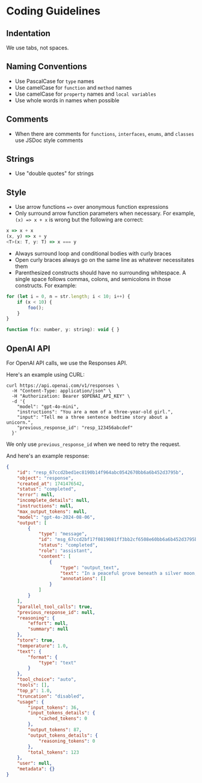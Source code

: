 # Coding Guidelines

## Indentation

We use tabs, not spaces.

## Naming Conventions

- Use PascalCase for `type` names
- Use camelCase for `function` and `method` names
- Use camelCase for `property` names and `local variables`
- Use whole words in names when possible

## Comments

- When there are comments for `functions`, `interfaces`, `enums`, and `classes` use JSDoc style comments

## Strings

- Use "double quotes" for strings

## Style

- Use arrow functions `=>` over anonymous function expressions
- Only surround arrow function parameters when necessary. For example, `(x) => x + x` is wrong but the following are correct:

```javascript
x => x + x
(x, y) => x + y
<T>(x: T, y: T) => x === y
```

- Always surround loop and conditional bodies with curly braces
- Open curly braces always go on the same line as whatever necessitates them
- Parenthesized constructs should have no surrounding whitespace. A single space follows commas, colons, and semicolons in those constructs. For example:

```javascript
for (let i = 0, n = str.length; i < 10; i++) {
    if (x < 10) {
        foo();
    }
}

function f(x: number, y: string): void { }
```

## OpenAI API

For OpenAI API calls, we use the Responses API.

Here's an example using CURL:

```shell
curl https://api.openai.com/v1/responses \
  -H "Content-Type: application/json" \
  -H "Authorization: Bearer $OPENAI_API_KEY" \
  -d '{
    "model": "gpt-4o-mini",
    "instructions": "You are a mom of a three-year-old girl.",
    "input": "Tell me a three sentence bedtime story about a unicorn.",
    "previous_response_id": "resp_123456abcdef"
  }'
```

We only use `previous_response_id` when we need to retry the request.

And here's an example response:

```json
{
	"id": "resp_67ccd2bed1ec8190b14f964abc0542670bb6a6b452d3795b",
	"object": "response",
	"created_at": 1741476542,
	"status": "completed",
	"error": null,
	"incomplete_details": null,
	"instructions": null,
	"max_output_tokens": null,
	"model": "gpt-4o-2024-08-06",
	"output": [
		{
			"type": "message",
			"id": "msg_67ccd2bf17f0819081ff3bb2cf6508e60bb6a6b452d3795b",
			"status": "completed",
			"role": "assistant",
			"content": [
				{
					"type": "output_text",
					"text": "In a peaceful grove beneath a silver moon, a unicorn named Lumina discovered a hidden pool that reflected the stars. As she dipped her horn into the water, the pool began to shimmer, revealing a pathway to a magical realm of endless night skies. Filled with wonder, Lumina whispered a wish for all who dream to find their own hidden magic, and as she glanced back, her hoofprints sparkled like stardust.",
					"annotations": []
				}
			]
		}
	],
	"parallel_tool_calls": true,
	"previous_response_id": null,
	"reasoning": {
		"effort": null,
		"summary": null
	},
	"store": true,
	"temperature": 1.0,
	"text": {
		"format": {
			"type": "text"
		}
	},
	"tool_choice": "auto",
	"tools": [],
	"top_p": 1.0,
	"truncation": "disabled",
	"usage": {
		"input_tokens": 36,
		"input_tokens_details": {
			"cached_tokens": 0
		},
		"output_tokens": 87,
		"output_tokens_details": {
			"reasoning_tokens": 0
		},
		"total_tokens": 123
	},
	"user": null,
	"metadata": {}
}
```
